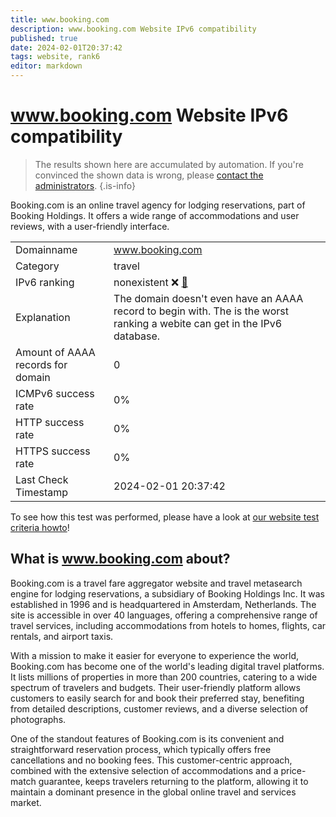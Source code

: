 ```yaml
---
title: www.booking.com
description: www.booking.com Website IPv6 compatibility
published: true
date: 2024-02-01T20:37:42
tags: website, rank6
editor: markdown
---
```


# www.booking.com Website IPv6 compatibility

> The results shown here are accumulated by automation. If you're convinced the shown data is wrong, please [contact the administrators](/howto/chat). 
{.is-info}

Booking.com is an online travel agency for lodging reservations, part of Booking Holdings. It offers a wide range of accommodations and user reviews, with a user-friendly interface.


|   |   |
| - | - |
| Domainname | www.booking.com
| Category | travel |
| IPv6 ranking | nonexistent :x: [🔗](/howto/ranking) |
| Explanation | The domain doesn't even have an AAAA record to begin with. The is the worst ranking a webite can get in the IPv6 database. |
| Amount of AAAA records for domain | 0 |
| ICMPv6 success rate | 0%|
| HTTP success rate | 0% |
| HTTPS success rate | 0% |
| Last Check Timestamp | 2024-02-01 20:37:42 |

To see how this test was performed, please have a look at [our website test criteria howto](/howto/testcriteria/website)!


## What is www.booking.com about?
Booking.com is a travel fare aggregator website and travel metasearch engine for lodging reservations, a subsidiary of Booking Holdings Inc. It was established in 1996 and is headquartered in Amsterdam, Netherlands. The site is accessible in over 40 languages, offering a comprehensive range of travel services, including accommodations from hotels to homes, flights, car rentals, and airport taxis.

With a mission to make it easier for everyone to experience the world, Booking.com has become one of the world's leading digital travel platforms. It lists millions of properties in more than 200 countries, catering to a wide spectrum of travelers and budgets. Their user-friendly platform allows customers to easily search for and book their preferred stay, benefiting from detailed descriptions, customer reviews, and a diverse selection of photographs.

One of the standout features of Booking.com is its convenient and straightforward reservation process, which typically offers free cancellations and no booking fees. This customer-centric approach, combined with the extensive selection of accommodations and a price-match guarantee, keeps travelers returning to the platform, allowing it to maintain a dominant presence in the global online travel and services market.


